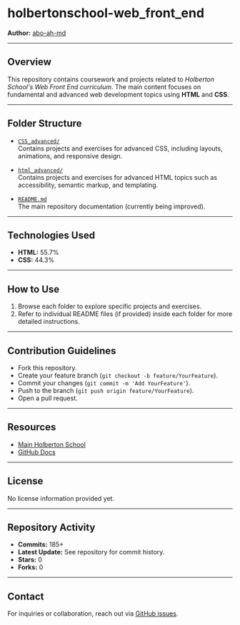 # holbertonschool-web_front_end

**Author:** [abo-ah-md](https://github.com/abo-ah-md)

---

## Overview

This repository contains coursework and projects related to *Holberton School's Web Front End curriculum*. The main content focuses on fundamental and advanced web development topics using **HTML** and **CSS**.

---

## Folder Structure

- [`CSS_advanced/`](https://github.com/abo-ah-md/holbertonschool-web_front_end/tree/main/CSS_advanced)  
  Contains projects and exercises for advanced CSS, including layouts, animations, and responsive design.

- [`html_advanced/`](https://github.com/abo-ah-md/holbertonschool-web_front_end/tree/main/html_advanced)  
  Contains projects and exercises for advanced HTML topics such as accessibility, semantic markup, and templating.

- [`README.md`](https://github.com/abo-ah-md/holbertonschool-web_front_end/blob/main/README.md)  
  The main repository documentation (currently being improved).

---

## Technologies Used

- **HTML:** 55.7%
- **CSS:** 44.3%

---

## How to Use

1. Browse each folder to explore specific projects and exercises.
2. Refer to individual README files (if provided) inside each folder for more detailed instructions.

---

## Contribution Guidelines

- Fork this repository.
- Create your feature branch (`git checkout -b feature/YourFeature`).
- Commit your changes (`git commit -m 'Add YourFeature'`).
- Push to the branch (`git push origin feature/YourFeature`).
- Open a pull request.

---

## Resources

- [Main Holberton School](https://www.holbertonschool.com/)
- [GitHub Docs](https://docs.github.com/)

---

## License

No license information provided yet.

---

## Repository Activity

- **Commits:** 185+
- **Latest Update:** See repository for commit history.
- **Stars:** 0
- **Forks:** 0

---

## Contact

For inquiries or collaboration, reach out via [GitHub issues](https://github.com/abo-ah-md/holbertonschool-web_front_end/issues).

